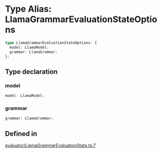 # Type Alias: LlamaGrammarEvaluationStateOptions

```ts
type LlamaGrammarEvaluationStateOptions: {
  model: LlamaModel;
  grammar: LlamaGrammar;
};
```

## Type declaration

### model

```ts
model: LlamaModel;
```

### grammar

```ts
grammar: LlamaGrammar;
```

## Defined in

[evaluator/LlamaGrammarEvaluationState.ts:7](https://github.com/withcatai/node-llama-cpp/blob/6405ee945e792651123189aae2612212095765b6/src/evaluator/LlamaGrammarEvaluationState.ts#L7)
